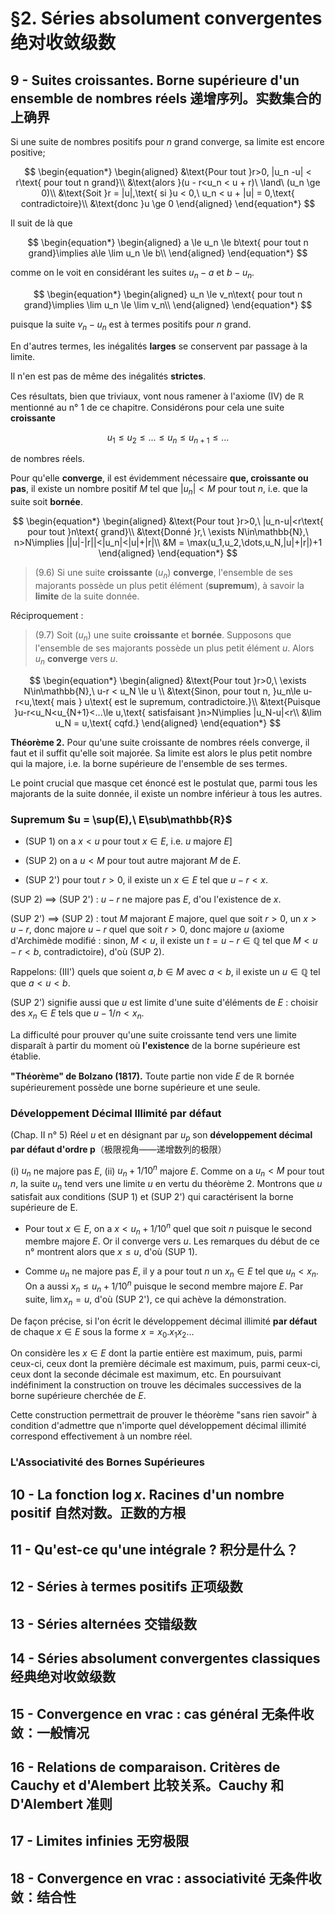 # §2. Séries absolument convergentes 绝对收敛级数

## 9 - Suites croissantes. Borne supérieure d'un ensemble de nombres réels 递增序列。实数集合的上确界

Si une suite de nombres positifs pour $n$ grand converge, sa limite est encore positive;

$$
\begin{equation*}
\begin{aligned}
&\text{Pour tout }r>0, |u_n -u| < r\text{ pour tout n grand}\\
&\text{alors }(u - r<u_n < u + r)\ \land\ (u_n \ge 0)\\
&\text{Soit }r = |u|,\text{ si }u < 0,\ u_n < u + |u| = 0,\text{ contradictoire}\\
&\text{donc }u \ge 0
\end{aligned}
\end{equation*}
$$

Il suit de là que

$$
\begin{equation*}
\begin{aligned}
a \le u_n \le b\text{ pour tout n grand}\implies a\le \lim u_n \le b\\
\end{aligned}
\end{equation*}
$$

comme on le voit en considérant les suites $u_n - a$ et $b - u_n$.

$$
\begin{equation*}
\begin{aligned}
u_n \le v_n\text{ pour tout n grand}\implies \lim u_n \le \lim v_n\\
\end{aligned}
\end{equation*}
$$

puisque la suite $v_n - u_n$ est à termes positifs pour $n$ grand.

En d'autres termes, les inégalités **larges** se conservent par passage à la limite.

Il n'en est pas de même des inégalités **strictes**.

Ces résultats, bien que triviaux, vont nous ramener à l'axiome (IV) de $\mathbb{R}$ mentionné au n° 1 de ce chapitre. Considérons pour cela une suite **croissante**

$$
u_1 \le u_2 \le ... \le u_n \le u_{n+1} \le ...
$$

de nombres réels.

Pour qu'elle **converge**, il est évidemment nécessaire **que, croissante ou pas**, il existe un nombre positif $M$ tel que $|u_n|< M$ pour tout $n$, i.e. que la suite soit **bornée**.

$$
\begin{equation*}
\begin{aligned}
&\text{Pour tout }r>0,\ |u_n-u|<r\text{ pour tout }n\text{ grand}\\
&\text{Donné }r,\ \exists N\in\mathbb{N},\ n>N\implies ||u|-|r||<|u_n|<|u|+|r|\\
&M = \max(u_1,u_2,\dots,u_N,|u|+|r|)+1
\end{aligned}
\end{equation*}
$$

> (9.6) Si une suite **croissante** $(u_n)$ **converge**, l'ensemble de ses majorants possède un plus petit élément (**supremum**), à savoir la **limite** de la suite donnée.

Réciproquement :

> (9.7) Soit $(u_n)$ une suite **croissante** et **bornée**. Supposons que l'ensemble de ses majorants possède un plus petit élément $u$. Alors $u_n$ **converge** vers $u$.

$$
\begin{equation*}
\begin{aligned}
&\text{Pour tout }r>0,\ \exists N\in\mathbb{N},\ u-r < u_N \le u \\
&\text{Sinon, pour tout n, }u_n\le u-r<u,\text{ mais } u\text{ est le supremum, contradictoire.}\\
&\text{Puisque }u-r<u_N<u_{N+1}<...\le u,\text{ satisfaisant }n>N\implies |u_N-u|<r\\
&\lim u_N = u,\text{ cqfd.}
\end{aligned}
\end{equation*}
$$

**Théorème 2.** Pour qu'une suite croissante de nombres réels converge, il faut et il suffit qu'elle soit majorée. Sa limite est alors le plus petit nombre qui la majore, i.e. la borne supérieure de l'ensemble de ses termes.

Le point crucial que masque cet énoncé est le postulat que, parmi tous les majorants de la suite donnée, il existe un nombre inférieur à tous les autres.

### Supremum $u = \sup(E),\ E\sub\mathbb{R}$

- (SUP 1) on a $x < u$ pour tout $x \in E$, i.e. $u$ majore $E$]

- (SUP 2) on a $u < M$ pour tout autre majorant $M$ de $E$.

- (SUP 2') pour tout $r > 0$, il existe un $x \in E$ tel que $u - r < x$.

(SUP 2) $\implies$ (SUP 2') : $u-r$ ne majore pas $E$, d'ou l'existence de $x$.

(SUP 2') $\implies$ (SUP 2) : tout $M$ majorant $E$ majore, quel que soit $r > 0$, un $x > u - r$, donc majore $u-r$ quel que soit $r > 0$, donc majore $u$ (axiome d'Archimède modifié : sinon, $M < u$, il existe un $t=u-r \in \mathbb{Q}$ tel que $M < u-r < b$, contradictoire), d'où (SUP 2).

Rappelons: (III') quels que soient $a, b \in M$ avec $a < b$, il existe un $u \in \mathbb{Q}$ tel que $a < u < b$.

(SUP 2') signifie aussi que $u$ est limite d'une suite d'éléments de $E$ : choisir des $x_n \in E$ tels que $u - 1/n < x_n$.

La difficulté pour prouver qu'une suite croissante tend vers une limite disparaît à partir du moment où **l'existence** de la borne supérieure est établie.

**"Théorème" de Bolzano (1817).** Toute partie non vide $E$ de $\mathbb{R}$ bornée supérieurement possède une borne supérieure et une seule.

### Développement Décimal Illimité par défaut

(Chap. II n° 5) Réel $u$ et en désignant par $u_p$ son **développement décimal par défaut d'ordre p**（极限视角——递增数列的极限）

(i) $u_n$ ne majore pas $E$, (ii) $u_n + 1/10^n$ majore $E$. Comme on a $u_n < M$ pour tout $n$, la suite $u_n$ tend vers une limite $u$ en vertu du théorème 2. Montrons que $u$ satisfait aux conditions (SUP 1) et (SUP 2') qui caractérisent la borne supérieure de E.

- Pour tout $x \in E$, on a $x < u_n + 1/10^n$ quel que soit $n$ puisque le second membre majore $E$. Or il converge vers $u$. Les remarques du début de ce n° montrent alors que $x \le u$, d'où (SUP 1).

- Comme $u_n$ ne majore pas $E$, il y a pour tout $n$ un $x_n\in E$ tel que $u_n < x_n$. On a aussi $x_n \le u_n + 1/10^n$ puisque le second membre majore $E$. Par suite, $\lim x_n = u$, d'où (SUP 2'), ce qui achève la démonstration.

De façon précise, si l'on écrit le développement décimal illimité **par défaut** de chaque $x \in E$ sous la forme $x = x_0.x_1x_2...$

On considère les $x \in E$ dont la partie entière est maximum, puis, parmi ceux-ci, ceux dont la première décimale est maximum, puis, parmi ceux-ci, ceux dont la seconde décimale est maximum, etc. En poursuivant indéfiniment la construction on trouve les décimales successives de la borne supérieure cherchée de $E$.

Cette construction permettrait de prouver le théorème "sans rien savoir" à condition d'admettre que n'importe quel développement décimal illimité correspond effectivement à un nombre réel.

### L'Associativité des Bornes Supérieures

## 10 - La fonction $\log x$. Racines d'un nombre positif 自然对数。正数的方根

## 11 - Qu'est-ce qu'une intégrale ? 积分是什么？

## 12 - Séries à termes positifs 正项级数

## 13 - Séries alternées 交错级数

## 14 - Séries absolument convergentes classiques 经典绝对收敛级数

## 15 - Convergence en vrac : cas général 无条件收敛：一般情况

## 16 - Relations de comparaison. Critères de Cauchy et d'Alembert 比较关系。Cauchy 和 D'Alembert 准则

## 17 - Limites infinies 无穷极限

## 18 - Convergence en vrac : associativité 无条件收敛：结合性
